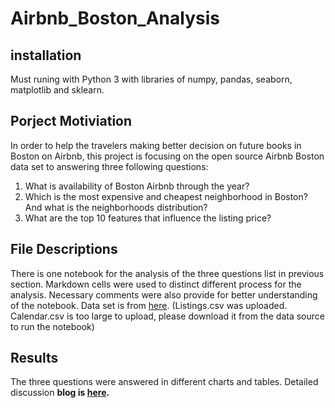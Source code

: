 # Airbnb_Boston_Analysis

## installation
Must runing with Python 3 with libraries of numpy, pandas, seaborn, matplotlib and sklearn.

## Porject Motiviation
In order to help the travelers making better decision on future books in Boston on Airbnb, this project is focusing on the open source Airbnb Boston data set to answering three following questions:

1. What is availability of Boston Airbnb through the year? 
2. Which is the most expensive and cheapest neighborhood in Boston? And what is the neighborhoods distribution? 
3. What are the top 10 features that influence the listing price? 

## File Descriptions
There is one notebook for the analysis of the three questions list in previous section. Markdown cells were used to distinct different process for the analysis. Necessary comments were also provide for better understanding of the notebook. Data set is from  [here](https://www.kaggle.com/airbnb/boston).   (Listings.csv was uploaded. Calendar.csv is too large to upload, please download it from the data source to run the notebook)

## Results
The three questions were answered in different charts and tables.
Detailed discussion **blog is [here](https://medium.com/@quanye003/3-things-travelers-need-to-know-before-next-airbnb-booking-in-boston-d68d2b2842ba).**
